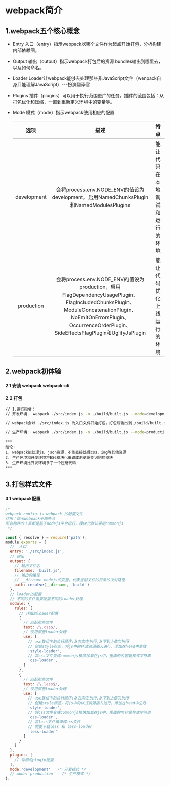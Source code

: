 # webpack简介

## 1.webpack五个核心概念

- Entry
  入口（entry）指示webpack以哪个文件作为起点开始打包，分析构建内部依赖图。
- Output
  输出（output）指示webpack打包后的资源 bundles输出到哪里去，以及如何命名。
- Loader
  Loader让webpack能够去处理那些非JavaScript文件（wenpack自身只能理解JavaScript）---扮演翻译官
- Plugins
  插件（plugins）可以用于执行范围更广的任务。插件的范围包括：从打包优化和压缩，一直到重新定义环境中的变量等。
- Mode
  模式（mode）指示webpack使用相应的配置

  |    选项     |                                                                                                        描述                                                                                                        |              特点              |
  | :---------: | :----------------------------------------------------------------------------------------------------------------------------------------------------------------------------------------------------------------: | :----------------------------: |
  | development |                                                              会将process.env.NODE_ENV的值设为development，启用NamedChunksPlugin和NamedModulesPlugins                                                               | 能让代码在本地调试和运行的环境 |
  | production  | 会将process.env.NODE_ENV的值设为production，启用FlagDependencyUsagePlugin、FlagIncludedChunksPlugin、ModuleConcatenationPlugin、NoEmitOnErrorsPlugin、OccurrenceOrderPlugin、SideEffectsFlagPlugin和UglifyJsPlugin |   能让代码优化上线运行的环境   |

## 2.webpack初体验

#### 2.1 安装 webpack webpack-cli
#### 2.2 打包
```bash
// 1.运行指令：
// 开发环境： webpack ./src/index.js -o ./build/built.js --mode=development

// webpack会以 ./src/index.js 为入口文件开始打包。打包后输出到./build/built.js 整体打包环境为开发环境

// 生产环境： webpack ./src/index.js -o ./build/built.js --mode=production
```

    ***
    结论：
    1. webpack能处理js、json资源，不能直接处理css、img等其他资源
    2. 生产环境和开发环境将ES6模块化编译成浏览器能识别的模块
    3. 生产环境比开发环境多了一个压缩代码
    ***


## 3.打包样式文件

#### 3.1 webpack配置
```js
/*
webpack.config.js webpack 的配置文件
作用：指示webpack干那些活
所有构件的工具都是基于nodejs平台运行，模块化默认采用commonjs
 */

const { resolve } = require('path');
module.exports = {
  //  入口
  entry: './src/index.js',
  // 输出
  output: {
    // 输出文件名
    filename: 'built.js',
    // 输出的路径
    // __dirname nodejs的变量。代表当前文件的目录的决对路径
    path: resolve(__dirname, 'build')
  },
  // loader的配置
  // 不同的文件需要配置不同的loader处理
  module: {
    rules: [
      // 详细的loader配置
      {
        // 匹配那些文件
        test: /\.css$/,
        // 使用那些loader处理
        use: [
          // use数组中的执行顺序:从右向左执行,从下到上依次执行
          // 创建style标签，将js中的样式资源插入进行，添加在head中生效
          'style-loader',
          // 将css文件变成commonjs模块加载在js中，里面的内容是样式字符串
          'css-loader',
        ]
      },
      {
        // 匹配那些文件
        test: /\.less$/,
        // 使用那些loader处理
        use: [
          // use数组中的执行顺序:从右向左执行,从下到上依次执行
          // 创建style标签，将js中的样式资源插入进行，添加在head中生效
          'style-loader',
          // 将css文件变成commonjs模块加载在js中，里面的内容是样式字符串
          'css-loader',
          // 将less文件编译成css文件
          // 需要下载less 和 less-loader
          'less-loader'
        ]
      }
    ]
  },
  plugins: [
    // 详细的plugin配置
  ],
  mode:'development'   /* 开发模式 */
  // mode:'production'   /* 生产模式 */
};

```


